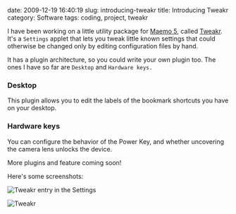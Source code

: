 date: 2009-12-19 16:40:19
slug: introducing-tweakr
title: Introducing Tweakr
category: Software
tags: coding, project, tweakr

I have been working on a little utility package for [Maemo
5](http://maemo.nokia.com/), called
[Tweakr](https://garage.maemo.org/projects/tweakr/). It's a `Settings` applet
that lets you tweak little known settings that could otherwise be changed only
by editing configuration files by hand.

It has a plugin architecture, so you could write your own plugin too. The ones
I have so far are `Desktop` and `Hardware keys.`

### Desktop

This plugin allows you to edit the labels of the bookmark shortcuts you have on
your desktop.

### Hardware keys

You can configure the behavior of the Power Key, and whether uncovering the
camera lens unlocks the device.

More plugins and feature coming soon!

Here's some screenshots:

![Tweakr entry in the
Settings](|filename|/images/2009_tweakr_1.png)

![Tweakr](|filename|/images/2009_tweakr_2.png)
